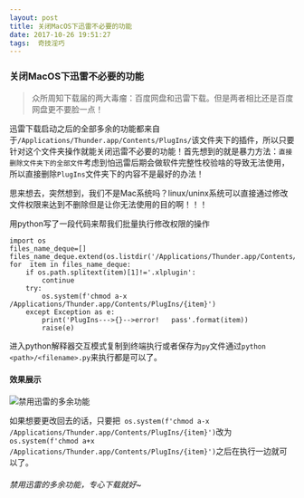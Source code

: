 ```yaml
---
layout: post
title: 关闭MacOS下迅雷不必要的功能
date: 2017-10-26 19:51:27
tags:  奇技淫巧
---
```


### 关闭MacOS下迅雷不必要的功能
> 众所周知下载届的两大毒瘤：百度网盘和迅雷下载。但是两者相比还是百度网盘更不要脸一点！

迅雷下载启动之后的全部多余的功能都来自于`/Applications/Thunder.app/Contents/PlugIns/`该文件夹下的插件，所以只要针对这个文件夹操作就能关闭迅雷不必要的功能！首先想到的就是暴力方法：`直接删除文件夹下的全部文件`考虑到怕迅雷后期会做软件完整性校验啥的导致无法使用，所以直接删除`PlugIns`文件夹下的内容不是最好的办法！

思来想去，突然想到，我们不是Mac系统吗？linux/uninx系统可以直接通过修改文件权限来达到不删除但是让你无法使用的目的啊！！！

用python写了一段代码来帮我们批量执行修改权限的操作
```
import os 
files_name_deque=[]
files_name_deque.extend(os.listdir('/Applications/Thunder.app/Contents/PlugIns'))
for  item in files_name_deque:
    if os.path.splitext(item)[1]!='.xlplugin':
        continue
    try:
        os.system(f'chmod a-x /Applications/Thunder.app/Contents/PlugIns/{item}')
    except Exception as e:
        print('PlugIns--->{}-->error!   pass'.format(item))
        raise(e)
```
进入python解释器交互模式复制到终端执行或者保存为`py`文件通过`python <path>/<filename>.py`来执行都是可以了。

#### 效果展示
![禁用迅雷的多余功能](https://media.stunum.com/xunl.png)

如果想要更改回去的话，只要把` os.system(f'chmod a-x /Applications/Thunder.app/Contents/PlugIns/{item}')`改为` os.system(f'chmod a+x /Applications/Thunder.app/Contents/PlugIns/{item}')`之后在执行一边就可以了。
###### 禁用迅雷的多余功能，专心下载就好~

